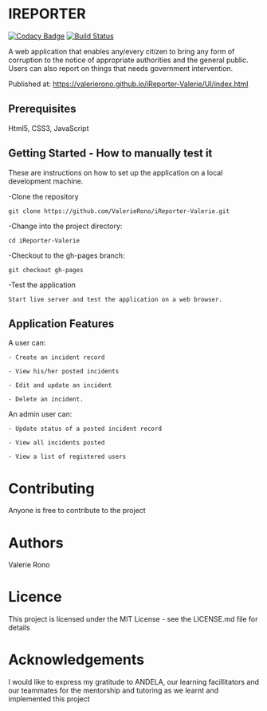 # **IREPORTER** 
[![Codacy Badge](https://api.codacy.com/project/badge/Grade/ac1c3f4988ca46d2b00ce58a80c16852)](https://app.codacy.com/app/ValerieRono/iReporter-Valerie?utm_source=github.com&utm_medium=referral&utm_content=ValerieRono/iReporter-Valerie&utm_campaign=Badge_Grade_Dashboard)
[![Build Status](https://travis-ci.com/ValerieRono/iReporter-Valerie.svg?branch=gh-pages)](https://travis-ci.com/ValerieRono/iReporter-Valerie)

A web application that enables any/every citizen to bring any form of corruption to the notice of appropriate authorities and the general public. Users can also report on things that needs government intervention.

Published at: https://valerierono.github.io/iReporter-Valerie/UI/index.html

## **Prerequisites**
Html5, CSS3, JavaScript 

## **Getting Started - How to manually test it**

These are instructions on how to set up the application on a local development machine.

-Clone the repository
```
git clone https://github.com/ValerieRono/iReporter-Valerie.git
```
-Change into the project directory:
```
cd iReporter-Valerie
```
-Checkout to the gh-pages branch:
```
git checkout gh-pages
```
-Test the application
```
Start live server and test the application on a web browser.
```

## **Application Features**
A user can:

    - Create an incident record

    - View his/her posted incidents

    - Edit and update an incident

    - Delete an incident.

An admin user can:

    - Update status of a posted incident record

    - View all incidents posted

    - View a list of registered users
    
# **Contributing**

Anyone is free to contribute to the project

# **Authors**

Valerie Rono

# **Licence**

This project is licensed under the MIT License - see the LICENSE.md file for details

# **Acknowledgements**

I would like to express my gratitude to ANDELA, our learning facillitators and our teammates for the mentorship and tutoring as we learnt and implemented this project
